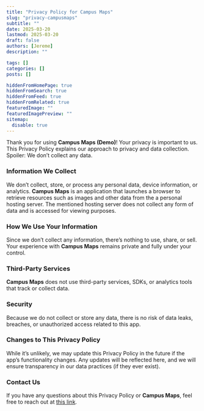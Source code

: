 ```yaml
---
title: "Privacy Policy for Campus Maps"
slug: "privacy-campusmaps"
subtitle: ""
date: 2025-03-20
lastmod: 2025-03-20
draft: false
authors: [Jereme]
description: ""

tags: []
categories: []
posts: []

hiddenFromHomePage: true
hiddenFromSearch: true
hiddenFromFeed: true
hiddenFromRelated: true
featuredImage: ""
featuredImagePreview: ""
sitemap:
  disable: true
---
```


<!--more-->

Thank you for using **Campus Maps (Demo)**! Your privacy is important to us. This Privacy Policy explains our approach to privacy and data collection. Spoiler: We don’t collect any data.

### **Information We Collect**

We don’t collect, store, or process any personal data, device information, or analytics. **Campus Maps** is an application that launches a browser to retrieve resources such as images and other data from the a personal hosting server. The mentioned hosting server does not collect any form of data and is accessed for viewing purposes. 

### **How We Use Your Information**

Since we don’t collect any information, there’s nothing to use, share, or sell. Your experience with **Campus Maps** remains private and fully under your control.

### **Third-Party Services**

**Campus Maps** does not use third-party services, SDKs, or analytics tools that track or collect data.

### **Security**

Because we do not collect or store any data, there is no risk of data leaks, breaches, or unauthorized access related to this app.

### **Changes to This Privacy Policy**

While it’s unlikely, we may update this Privacy Policy in the future if the app’s functionality changes. Any updates will be reflected here, and we will ensure transparency in our data practices (if they ever exist).

### **Contact Us**

If you have any questions about this Privacy Policy or **Campus Maps**, feel free to reach out at [this link](/contact).
